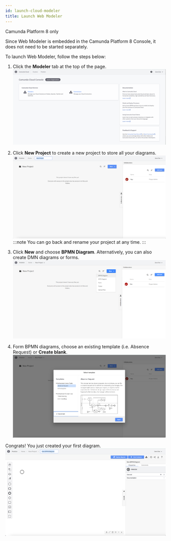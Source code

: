 ```yaml
---
id: launch-cloud-modeler
title: Launch Web Modeler
---
```


<span class="badge badge--cloud">Camunda Platform 8 only</span>

Since Web Modeler is embedded in the Camunda Platform 8 Console, it does not need to be started separately.

To launch Web Modeler, follow the steps below:

1. Click the **Modeler** tab at the top of the page.
   ![cloud web modeler menu item](img/cloud-web-modeler-menu-item.png)

2. Click **New Project** to create a new project to store all your diagrams.
   ![web modeler empty home](img/web-modeler-new-user-new-project.png)
   :::note
   You can go back and rename your project at any time.
   :::

3. Click **New** and choose **BPMN Diagram**. Alternatively, you can also create DMN diagrams or forms.
   ![web modeler empty project](img/web-modeler-new-user-new-diagram-choose-bpmn.png)

4. Form BPMN diagrams, choose an existing template (i.e. Absence Request) or **Create blank**.
   ![web modeler new diagram modal](img/web-modeler-new-user-new-diagram-modal.png)

Congrats! You just created your first diagram.
![web modeler new diagram created](img/web-modeler-new-user-new-diagram.png)
